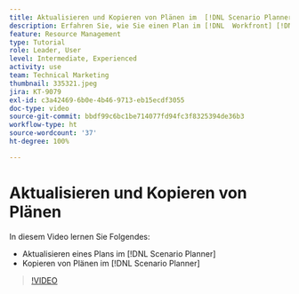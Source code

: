 ```yaml
---
title: Aktualisieren und Kopieren von Plänen im  [!DNL Scenario Planner]
description: Erfahren Sie, wie Sie einen Plan im [!DNL  Workfront] [!DNL Scenario Planner] aktualisieren oder kopieren können.
feature: Resource Management
type: Tutorial
role: Leader, User
level: Intermediate, Experienced
activity: use
team: Technical Marketing
thumbnail: 335321.jpeg
jira: KT-9079
exl-id: c3a42469-6b0e-4b46-9713-eb15ecdf3055
doc-type: video
source-git-commit: bbdf99c6bc1be714077fd94fc3f8325394de36b3
workflow-type: ht
source-wordcount: '37'
ht-degree: 100%

---
```


# Aktualisieren und Kopieren von Plänen

In diesem Video lernen Sie Folgendes:

* Aktualisieren eines Plans im [!DNL Scenario Planner]
* Kopieren von Plänen im [!DNL Scenario Planner]

>[!VIDEO](https://video.tv.adobe.com/v/335321/?quality=12&learn=on&enablevpops=1)
